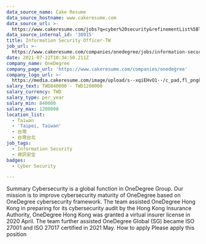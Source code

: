 ```yaml
---
data_source_name: Cake Resume
data_source_hostname: www.cakeresume.com
data_source_url: >-
  https://www.cakeresume.com/jobs?q=cyber%20security&refinementList%5Blang_name%5D%5B0%5D=English&refinementList%5Bsalary_type%5D=per_year&range%5Bsalary_range%5D%5Bmin%5D=1000000
data_source_internal_id: '30915'
title: Information Security Officer-TW
job_url: >-
  https://www.cakeresume.com/companies/onedegree/jobs/information-security-officer-tw
date: 2021-07-22T10:34:50.211Z
company_name: OneDegree
company_page_url: 'https://www.cakeresume.com/companies/onedegree'
company_logo_url: >-
  https://media.cakeresume.com/image/upload/s--xqiEHvO1--/c_pad,fl_png8,h_200,w_200/v1578296147/zhabcskfo2ifv72dmwtx.png
salary_text: TWD840000 - TWD1200000
salary_currency: TWD
salary_type: per_year
salary_min: 840000
salary_max: 1200000
location_list:
  - Taiwan
  - 'Taipei, Taiwan'
  - 台灣
  - 台灣台北
job_tags:
  - Information Security
  - 資訊安全
badges:
  - Cyber Security

---
```


Summary Cybersecurity is a global function in OneDegree Group. Our mission is to improve cybersecurity maturity of OneDegree based on OneDegree cybersecurity framework. The team assisted OneDegree Hong Kong in preparing for its cybersecurity audit by the Hong Kong Insurance Authority, OneDegree Hong Kong was granted a virtual insurer license in 2020 April. The team further assisted OneDegree Global (SG) became ISO 27001 and ISO 27017 certified in 2021 May. How to apply Please apply this position
